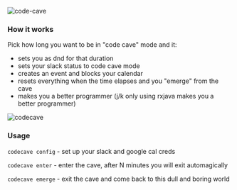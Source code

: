 ![code-cave](https://git.hubteam.com/storage/user/519/files/11fd42ba-5965-11e8-807d-28f08b974210)

### How it works

Pick how long you want to be in "code cave" mode and it:
- sets you as dnd for that duration
- sets your slack status to code cave mode
- creates an event and blocks your calendar
- resets everything when the time elapses and you "emerge" from the cave
- makes you a better programmer (j/k only using rxjava makes you a better programmer)

![codecave](https://git.hubteam.com/storage/user/519/files/c3c1e3cc-58ff-11e8-9567-6be9acdc91a8)

### Usage

`codecave config` - set up your slack and google cal creds

`codecave enter` - enter the cave, after N minutes you will exit automagically

`codecave emerge` - exit the cave and come back to this dull and boring world
